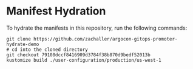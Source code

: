 # Manifest Hydration

To hydrate the manifests in this repository, run the following commands:

```shell
git clone https://github.com/zachaller/argocon-gitops-promoter-hydrate-demo
# cd into the cloned directory
git checkout 79108dccf8416909d3784f38b870d9bedf52013b
kustomize build ./user-configuration/production/us-west-1
```
